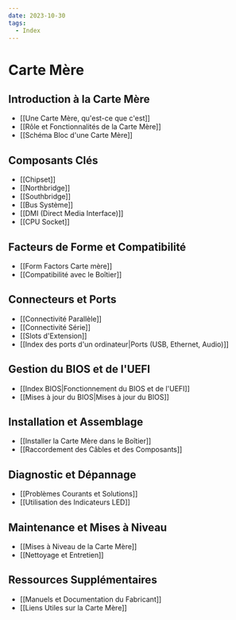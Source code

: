 ```yaml
---
date: 2023-10-30
tags:
  - Index
---
```

# Carte Mère

## Introduction à la Carte Mère
- [[Une Carte Mère, qu'est-ce que c'est]]
- [[Rôle et Fonctionnalités de la Carte Mère]]
- [[Schéma Bloc d'une Carte Mère]]

## Composants Clés
- [[Chipset]]
- [[Northbridge]]
- [[Southbridge]]
- [[Bus Système]]
- [[DMI (Direct Media Interface)]]
- [[CPU Socket]]

## Facteurs de Forme et Compatibilité
- [[Form Factors Carte mère]]
- [[Compatibilité avec le Boîtier]]

## Connecteurs et Ports
- [[Connectivité Parallèle]]
- [[Connectivité Série]]
- [[Slots d'Extension]]
- [[Index des ports d'un ordinateur|Ports (USB, Ethernet, Audio)]]

## Gestion du BIOS et de l'UEFI
- [[Index BIOS|Fonctionnement du BIOS et de l'UEFI]]
- [[Mises à jour du BIOS|Mises à jour du BIOS]]

## Installation et Assemblage
- [[Installer la Carte Mère dans le Boîtier]]
- [[Raccordement des Câbles et des Composants]]

## Diagnostic et Dépannage
- [[Problèmes Courants et Solutions]]
- [[Utilisation des Indicateurs LED]]

## Maintenance et Mises à Niveau
- [[Mises à Niveau de la Carte Mère]]
- [[Nettoyage et Entretien]]

## Ressources Supplémentaires
- [[Manuels et Documentation du Fabricant]]
- [[Liens Utiles sur la Carte Mère]]
